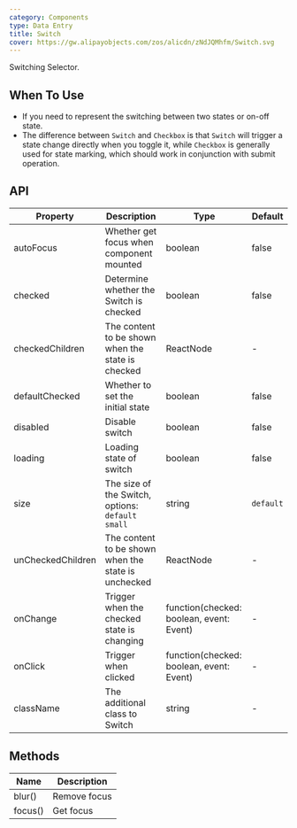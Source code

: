 ```yaml
---
category: Components
type: Data Entry
title: Switch
cover: https://gw.alipayobjects.com/zos/alicdn/zNdJQMhfm/Switch.svg
---
```


Switching Selector.

## When To Use

- If you need to represent the switching between two states or on-off state.
- The difference between `Switch` and `Checkbox` is that `Switch` will trigger a state change directly when you toggle it, while `Checkbox` is generally used for state marking, which should work in conjunction with submit operation.

## API

| Property | Description | Type | Default |
| --- | --- | --- | --- |
| autoFocus | Whether get focus when component mounted | boolean | false |
| checked | Determine whether the Switch is checked | boolean | false |
| checkedChildren | The content to be shown when the state is checked | ReactNode | - |
| defaultChecked | Whether to set the initial state | boolean | false |
| disabled | Disable switch | boolean | false |
| loading | Loading state of switch | boolean | false |
| size | The size of the Switch, options: `default` `small` | string | `default` |
| unCheckedChildren | The content to be shown when the state is unchecked | ReactNode | - |
| onChange | Trigger when the checked state is changing | function(checked: boolean, event: Event) | - |
| onClick | Trigger when clicked | function(checked: boolean, event: Event) | - |
| className | The additional class to Switch | string | - |

## Methods

| Name    | Description  |
| ------- | ------------ |
| blur()  | Remove focus |
| focus() | Get focus    |
